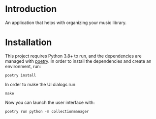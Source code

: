 Introduction
============

An application that helps with organizing your music library.

Installation
============

This project requires Python 3.8+ to run, and the dependencies are managed with [poetry](https://python-poetry.org/). In
order to install the dependencies and create an environment, run:

```
poetry install
```

In order to make the UI dialogs run

```
make
```

Now you can launch the user interface with:

```
poetry run python -m collectionmanager
```
